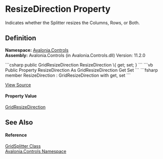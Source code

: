 # ResizeDirection Property


Indicates whether the Splitter resizes the Columns, Rows, or Both.



## Definition
**Namespace:** <a href="N_Avalonia_Controls">Avalonia.Controls</a>  
**Assembly:** Avalonia.Controls (in Avalonia.Controls.dll) Version: 11.2.0

<Tabs groupId="api-code-preview">
<TabItem value="csharp" label="C#">
```csharp
public GridResizeDirection ResizeDirection \{ get; set; }
```
</TabItem>
<TabItem value="vb" label="VB">
```vb
Public Property ResizeDirection As GridResizeDirection
	Get
	Set
```
</TabItem>
<TabItem value="fsharp" label="F#">
```fsharp
member ResizeDirection : GridResizeDirection with get, set
```
</TabItem>
</Tabs>



<a href="https://github.com/AvaloniaUI/Avalonia/tree/master/src/Avalonia.Controls/GridSplitter.cs#L70" title="View the source code">View Source</a>



#### Property Value
<a href="T_Avalonia_Controls_GridResizeDirection">GridResizeDirection</a>

## See Also


#### Reference
<a href="T_Avalonia_Controls_GridSplitter">GridSplitter Class</a>  
<a href="N_Avalonia_Controls">Avalonia.Controls Namespace</a>  
